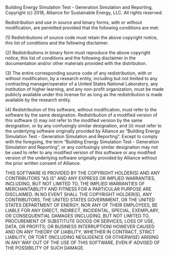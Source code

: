 Building Energy Simulation Test - Generation Simulation and Reporting, Copyright (c) 2018, Alliance for Sustainable Energy, LLC. All rights reserved.

Redistribution and use in source and binary forms, with or without modification, are permitted provided that the following conditions are met:

(1) Redistributions of source code must retain the above copyright notice, this list of conditions and the following disclaimer.

(2) Redistributions in binary form must reproduce the above copyright notice, this list of conditions and the following disclaimer in the documentation and/or other materials provided with the distribution.

(3) The entire corresponding source code of any redistribution, with or without modification, by a research entity, including but not limited to any contracting manager/operator of a United States National Laboratory, any institution of higher learning, and any non-profit organization, must be made publicly available under this license for as long as the redistribution is made available by the research entity.

(4) Redistribution of this software, without modification, must refer to the software by the same designation. Redistribution of a modified version of this software (i) may not refer to the modified version by the same designation, or by any confusingly similar designation, and (ii) must refer to the underlying software originally provided by Alliance as “Building Energy Simulation Test - Generation Simulation and Reporting”. Except to comply with the foregoing, the term “Building Energy Simulation Test - Generation Simulation and Reporting”, or any confusingly similar designation may not be used to refer to any modified version of this software or any modified version of the underlying software originally provided by Alliance without the prior written consent of Alliance.

THIS SOFTWARE IS PROVIDED BY THE COPYRIGHT HOLDER(S) AND ANY CONTRIBUTORS "AS IS" AND ANY EXPRESS OR IMPLIED WARRANTIES, INCLUDING, BUT NOT LIMITED TO, THE IMPLIED WARRANTIES OF MERCHANTABILITY AND FITNESS FOR A PARTICULAR PURPOSE ARE DISCLAIMED. IN NO EVENT SHALL THE COPYRIGHT HOLDER(S), ANY CONTRIBUTORS, THE UNITED STATES GOVERNMENT, OR THE UNITED STATES DEPARTMENT OF ENERGY, NOR ANY OF THEIR EMPLOYEES, BE LIABLE FOR ANY DIRECT, INDIRECT, INCIDENTAL, SPECIAL, EXEMPLARY, OR CONSEQUENTIAL DAMAGES (INCLUDING, BUT NOT LIMITED TO, PROCUREMENT OF SUBSTITUTE GOODS OR SERVICES; LOSS OF USE, DATA, OR PROFITS; OR BUSINESS INTERRUPTION) HOWEVER CAUSED AND ON ANY THEORY OF LIABILITY, WHETHER IN CONTRACT, STRICT LIABILITY, OR TORT (INCLUDING NEGLIGENCE OR OTHERWISE) ARISING IN ANY WAY OUT OF THE USE OF THIS SOFTWARE, EVEN IF ADVISED OF THE POSSIBILITY OF SUCH DAMAGE.
